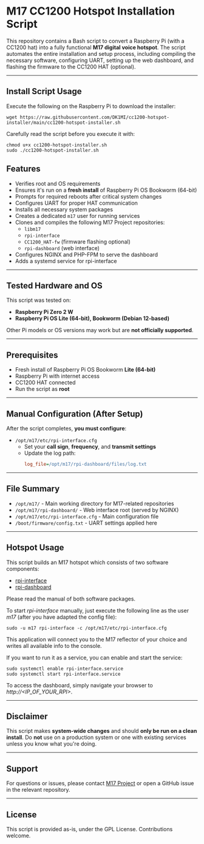 # M17 CC1200 Hotspot Installation Script

This repository contains a Bash script to convert a Raspberry Pi (with a CC1200 hat) into a fully functional **M17 digital voice hotspot**. The script automates the entire installation and setup process, including compiling the necessary software, configuring UART, setting up the web dashboard, and flashing the firmware to the CC1200 HAT (optional).

---

## Install Script Usage

Execute the following on the Raspberry Pi to download the installer:

```
wget https://raw.githubusercontent.com/DK1MI/cc1200-hotspot-installer/main/cc1200-hotspot-installer.sh
```

Carefully read the script before you execute it with:

```
chmod u+x cc1200-hotspot-installer.sh
sudo ./cc1200-hotspot-installer.sh
```

## Features

- Verifies root and OS requirements
- Ensures it's run on a **fresh install** of Raspberry Pi OS Bookworm (64-bit)
- Prompts for required reboots after critical system changes
- Configures UART for proper HAT communication
- Installs all necessary system packages
- Creates a dedicated `m17` user for running services
- Clones and compiles the following M17 Project repositories:
  - `libm17`
  - `rpi-interface`
  - `CC1200_HAT-fw` (firmware flashing optional)
  - `rpi-dashboard` (web interface)
- Configures NGINX and PHP-FPM to serve the dashboard
- Adds a systemd service for rpi-interface

---

## Tested Hardware and OS

This script was tested on:

- **Raspberry Pi Zero 2 W**
- **Raspberry Pi OS Lite (64-bit), Bookworm (Debian 12-based)**

Other Pi models or OS versions may work but are **not officially supported**.

---

## Prerequisites

- Fresh install of Raspberry Pi OS Bookworm **Lite (64-bit)**
- Raspberry Pi with internet access
- CC1200 HAT connected
- Run the script as **root**

---

## Manual Configuration (After Setup)

After the script completes, **you must configure**:

- `/opt/m17/etc/rpi-interface.cfg`
  - Set your **call sign**, **frequency**, and **transmit settings**
  - Update the log path:
    ```ini
    log_file=/opt/m17/rpi-dashboard/files/log.txt
    ```

---

## File Summary

- `/opt/m17/` - Main working directory for M17-related repositories
- `/opt/m17/rpi-dashboard/` - Web interface root (served by NGINX)
- `/opt/m17/etc/rpi-interface.cfg` - Main configuration file
- `/boot/firmware/config.txt` - UART settings applied here

---

## Hotspot Usage

This script builds an M17 hotspot which consists of two software components:

- [rpi-interface](https://github.com/M17-Project/rpi-interface)
- [rpi-dashboard](https://github.com/M17-Project/rpi-dashboard)

Please read the manual of both software packages.

To start _rpi-interface_ manually, just execute the following line as the user _m17_ (after you have adapted the config file):

```
sudo -u m17 rpi-interface -c /opt/m17/etc/rpi-interface.cfg
```

This application will connect you to the M17 reflector of your choice and writes all available info to the console.

If you want to run it as a service, you can enable and start the service:

```
sudo systemctl enable rpi-interface.service
sudo systemctl start rpi-interface.service
```

To access the dashboard, simply navigate your browser to _http://<IP_OF_YOUR_RPI>_.

---

## Disclaimer

This script makes **system-wide changes** and should **only be run on a clean install**. Do **not** use on a production system or one with existing services unless you know what you're doing.

---

## Support

For questions or issues, please contact [M17 Project](https://m17project.org/) or open a GitHub issue in the relevant repository.

---

## License

This script is provided as-is, under the GPL License. Contributions welcome.

